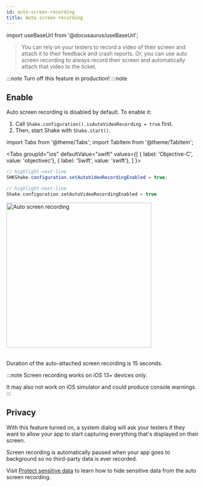 ```yaml
---
id: auto-screen-recording
title: Auto screen recording
---
```

import useBaseUrl from '@docusaurus/useBaseUrl';

>You can rely on your testers to record a video of their screen and attach it to their feedback and crash reports.
Or, you can use auto screen recording to always record their screen and automatically attach that video to the ticket.

:::note
Turn off this feature in production!
:::note

## Enable
Auto screen recording is disabled by default. To enable it:
1. Call `Shake.configuration().isAutoVideoRecording = true` first.
1. Then, start Shake with `Shake.start()`.

import Tabs from '@theme/Tabs';
import TabItem from '@theme/TabItem';

<Tabs
  groupId="ios"
  defaultValue="swift"
  values={[
    { label: 'Objective-C', value: 'objectivec'},
    { label: 'Swift', value: 'swift'},
  ]
}>

<TabItem value="objectivec">

```java title="App.m"
// highlight-next-line 
SHKShake.configuration.setAutoVideoRecordingEnabled = true;
```

</TabItem>

<TabItem value="swift">

```swift title="App.swift"
// highlight-next-line
Shake.configuration.setAutoVideoRecordingEnabled = true
```

</TabItem>
</Tabs>

<table class="media-container media-container-highlighted mt-40 mb-40">
<img
  alt="Auto screen recording"
  width="380"
  src={useBaseUrl('img/phone-auto-screenrecording@2x.png')}
/>

</table>

Duration of the auto-attached screen recording is 15 seconds.

:::note
Screen recording works on iOS 13+ devices only.

It may also not work on iOS simulator and could produce console warnings.
:::

## Privacy

With this feature turned on, a system dialog will ask your testers if they want to allow your app
to start capturing everything that's displayed on their screen.

Screen recording is automatically paused when your app goes to background so no third-party data is ever recorded.

Visit [Protect sensitive data](/ios/configuration-and-data/manage-sensitive-data/#auto-screen-recording) to learn
how to hide sensitive data from the auto screen recording.
